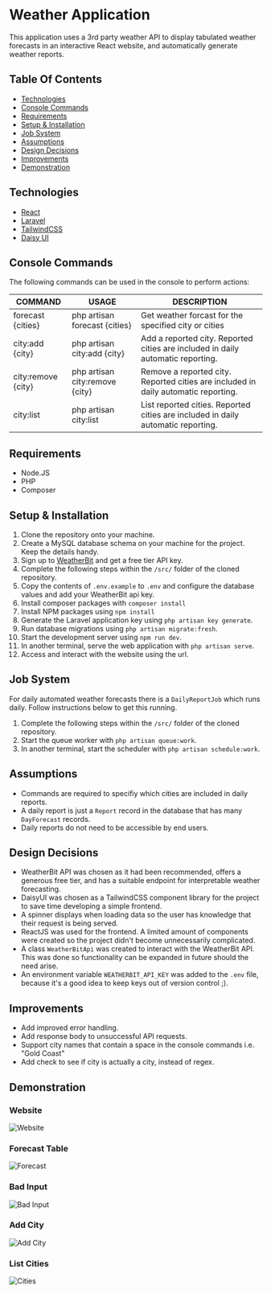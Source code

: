 # Weather Application

This application uses a 3rd party weather API to display tabulated weather forecasts in an interactive React website, and automatically generate weather reports.

## Table Of Contents

- [Technologies](#technologies)
- [Console Commands](#console-commands)
- [Requirements](#requirements)
- [Setup & Installation](#setup---installation)
- [Job System](#job-system)
- [Assumptions](#assumptions)
- [Design Decisions](#design-decisions)
- [Improvements](#improvements)
- [Demonstration](#demonstration)

## Technologies
* [React](https://react.dev/)
* [Laravel](https://laravel.com/)
* [TailwindCSS](https://tailwindcss.com/)
* [Daisy UI](https://daisyui.com/)

## Console Commands
The following commands can be used in the console to perform actions:

| **COMMAND** | **USAGE** | **DESCRIPTION** |
|---|---|---|
| forecast {cities} | php artisan forecast {cities} | Get weather forcast for the specified city or cities |
| city:add {city} | php artisan city:add {city} | Add a reported city. Reported cities are included in daily automatic reporting. |
| city:remove {city} | php artisan city:remove {city} | Remove a reported city. Reported cities are included in daily automatic reporting. |
| city:list | php artisan city:list | List reported cities. Reported cities are included in daily automatic reporting. |

## Requirements
* Node.JS
* PHP
* Composer

## Setup & Installation
1. Clone the repository onto your machine.
2. Create a MySQL database schema on your machine for the project. Keep the details handy.
3. Sign up to [WeatherBit](https://www.weatherbit.io/api) and get a free tier API key.
4. Complete the following steps within the `/src/` folder of the cloned repository.
5. Copy the contents of `.env.example` to `.env` and configure the database values and add your WeatherBit api key.
6. Install composer packages with `composer install`
7. Install NPM packages using `npm install`
8. Generate the Laravel application key using `php artisan key generate`.
9. Run database migrations using `php artisan migrate:fresh`.
10. Start the development server using `npm run dev`.
11. In another terminal, serve the web application with `php artisan serve`.
12. Access and interact with the website using the url.

## Job System
For daily automated weather forecasts there is a `DailyReportJob` which runs daily. Follow instructions below to get this running.
1. Complete the following steps within the `/src/` folder of the cloned repository.
2. Start the queue worker with `php artisan queue:work`.
3. In another terminal, start the scheduler with `php artisan schedule:work`.

## Assumptions
- Commands are required to specifiy which cities are included in daily reports.
- A daily report is just a `Report` record in the database that has many `DayForecast` records.
- Daily reports do not need to be accessible by end users.

## Design Decisions
- WeatherBit API was chosen as it had been recommended, offers a generous free tier, and has a suitable endpoint for interpretable weather forecasting.
- DaisyUI was chosen as a TailwindCSS component library for the project to save time developing a simple frontend.
- A spinner displays when loading data so the user has knowledge that their request is being served.
- ReactJS was used for the frontend. A limited amount of components were created so the project didn't become unnecessarily complicated.
- A class `WeatherBitApi` was created to interact with the WeatherBit API. This was done so functionality can be expanded in future should the need arise.
- An environment variable `WEATHERBIT_API_KEY` was added to the `.env` file, because it's a good idea to keep keys out of version control ;).

## Improvements
- Add improved error handling.
- Add response body to unsuccessful API requests.
- Support city names that contain a space in the console commands i.e. "Gold Coast"
- Add check to see if city is actually a city, instead of regex.

## Demonstration

### Website
![Website](https://i.gyazo.com/ed8b954e77860ee5dd5971f25d3f0b33.gif)

### Forecast Table
![Forecast](https://imgur.com/G2py1Mg.png)

### Bad Input
![Bad Input](https://imgur.com/Hjiccyj.png)

### Add City
![Add City](https://imgur.com/q1BVOqj.png)

### List Cities
![Cities](https://imgur.com/JkesW0h.png)